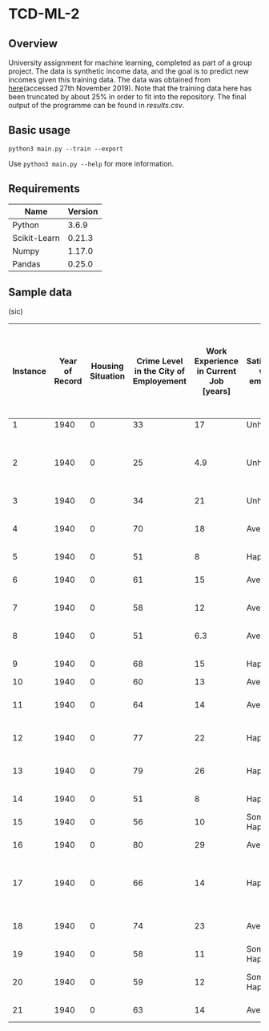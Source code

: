 # TCD-ML-2

## Overview

University assignment for machine learning, completed as part of a group project. The data is synthetic income data, and the goal is to predict new incomes given this training data. The data was obtained from [here](https://www.kaggle.com/c/tcd-ml-comp-201920-income-pred-group)(accessed 27th November 2019). Note that the training data here has been truncated by about 25% in order to fit into the repository. The final output of the programme can be found in _results.csv_.

## Basic usage

```shell
python3 main.py --train --export
```

Use ```python3 main.py --help``` for more information.

## Requirements

| Name | Version |
|-|-|
| Python | 3.6.9 |
| Scikit-Learn | 0.21.3 |
| Numpy | 1.17.0 |
| Pandas | 0.25.0 |

## Sample data

(sic)

| Instance | Year of Record | Housing Situation | Crime Level in the City of Employement | Work Experience in Current Job [years] | Satisfation with employer | Gender | Age | Country | Size of City | Profession | University Degree | Wears Glasses | Hair Color | Body Height [cm] | Yearly Income in addition to Salary (e.g. Rental Income) | Total Yearly Income [EUR] |
|-|-|-|-|-|-|-|-|-|-|-|-|-|-|-|-|-|
| 1 | 1940 | 0 | 33 | 17 | Unhappy | other | 45 | Afghanistan | 25179 | group head | No | 1 | Black | 182 | 0 EUR | 6182.05 |
| 2 | 1940 | 0 | 25 | 4.9 | Unhappy | female | 17 | Afghanistan | 2278204 | heavy vehicle and mobile equipment service technician | No | 0 | Blond | 172 | 0 EUR | 6819.69 |
| 3 | 1940 | 0 | 34 | 21 | Unhappy | female | 48 | Afghanistan | 822134 | sorter | Bachelor | 0 | Blond | 144 | 0 EUR | 8663.53 |
| 4 | 1940 | 0 | 70 | 18 | Average | female | 42 | Albania | 59477 | quality control senior engineer | No | 1 | Brown | 152 | 0 EUR | 2400.64 |
| 5 | 1940 | 0 | 51 | 8 | Happy | other | 15 | Albania | 23494 | logistician | Master | 1 | Black | 180 | 0 EUR | 2816.18 |
| 6 | 1940 | 0 | 61 | 15 | Average | male | 26 | Albania | 30624 | unix/linux systems lead | Bachelor | 1 | Brown | 212 | 0 EUR | 2572.16 |
| 7 | 1940 | 0 | 58 | 12 | Average | male | 22 | Albania | 288022 | purchasing agent | Bachelor | 1 | Black | 181 | 0 EUR | 3336.93 |
| 8 | 1940 | 0 | 51 | 6.3 | Average | female | 15 | Albania | 1595318 | quality management specialist | Bachelor | 0 | #N/A | 161 | 0 EUR | 3679.14 |
| 9 | 1940 | 0 | 68 | 15 | Happy | male | 37 | Albania | 82114 | investment officer | Bachelor | 1 | Black | 168 | 0 EUR | 2666.37 |
| 10 | 1940 | 0 | 60 | 13 | Average | #N/A | 25 | Albania | 2064899 | rigger | Bachelor | 0 | Brown | 186 | 0 EUR | 3898.08 |
| 11 | 1940 | 0 | 64 | 14 | Average | male | 30 | Albania | 1486936 | pumping station operator | Master | 1 | Black | 179 | 0 EUR | 4895.97 |
| 12 | 1940 | 0 | 77 | 22 | Happy | male | 60 | Albania | 59209 | industrial production manager | No | 0 | Brown | 199 | 0 EUR | 2244.96 |
| 13 | 1940 | 0 | 79 | 26 | Happy | other | 67 | Albania | 26249 | permit records assistant | Bachelor | 1 | Blond | 188 | 0 EUR | 2960.58 |
| 14 | 1940 | 0 | 51 | 8 | Happy | male | 15 | Albania | 10724 | janitorial worker | No | 0 | Blond | 196 | 0 EUR | 1958.56 |
| 15 | 1940 | 0 | 56 | 10 | Somewhat Happy | female | 20 | Albania | 1118504 | policeman | Bachelor | 1 | Black | 159 | 0 EUR | 3812.35 |
| 16 | 1940 | 0 | 80 | 29 | Average | male | 72 | Albania | 91154 | registered nurse | #N/A | 1 | Brown | 203 | 0 EUR | 1930.5 |
| 17 | 1940 | 0 | 66 | 14 | Happy | male | 34 | Albania | 702029 | information security identity & access manager | Bachelor | 0 | Black | 212 | 0 EUR | 3506.28 |
| 18 | 1940 | 0 | 74 | 23 | Average | other | 53 | Albania | 1260228 | senior project officer | #N/A | 0 | Blond | 172 | 0 EUR | 2824.78 |
| 19 | 1940 | 0 | 58 | 11 | Somewhat Happy | male | 22 | Albania | 1390382 | packager | Master | 1 | Blond | 174 | 0 EUR | 4625.05 |
| 20 | 1940 | 0 | 59 | 12 | Somewhat Happy | male | 23 | Albania | 1961433 | parks enforcement patrol | PhD | 0 | Red | 219 | 0 EUR | 5290.37 |
| 21 | 1940 | 0 | 63 | 14 | Average | female | 29 | Albania | 1935 | real estate broker | Master | 1 | Brown | 188 | 0 EUR | 2862.88 |